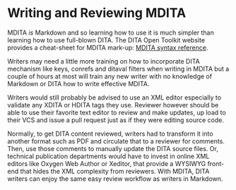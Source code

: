 # Writing and Reviewing MDITA

MDITA *is* Markdown and so learning how to use it is much simpler than learning how to use full-blown DITA. The DITA Open Toolkit website provides a cheat-sheet for MDITA mark-up: [MDITA syntax reference](https://www.dita-ot.org/dev/topics/markdown-dita-syntax-reference.html).

Writers may need a little more training on how to incorporate DITA mechanism like keys, conrefs and ditaval filters when writing in MDITA but a couple of hours at most will train any new writer with no knowledge of Markdown or DITA how to write effective MDITA.

Writers would still probably be advised to use an XML editor especially to validate any XDITA or HDITA tags they use. Reviewer however should be able to use their favorite text editor to review and make updates, up load to their VCS and issue a pull request just as if they were editing source code.

Normally, to get DITA content reviewed, writers had to transform it into another format such as PDF and circulate that to a reviewer for comments. Then, use those comments to manually update the DITA source files. Or, technical publication departments would have to invest in online XML editors like Oxygen Web Author or Xeditor, that provide a WYSIWYG front-end that hides the XML complexity from reviewers. With MDITA, DITA writers can enjoy the same easy review workflow as writers in Markdown.

